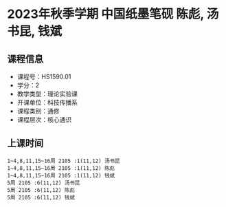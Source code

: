 # 2023年秋季学期 中国纸墨笔砚 陈彪, 汤书昆, 钱斌






## 课程信息

- 课程号：HS1590.01
- 学分：2
- 教学类型：理论实验课
- 开课单位：科技传播系
- 课程类别：通修
- 课程层次：核心通识

## 上课时间

```
1~4,8,11,15~16周 2105 :1(11,12) 汤书昆
1~4,8,11,15~16周 2105 :1(11,12) 陈彪
1~4,8,11,15~16周 2105 :1(11,12) 钱斌
5周 2105 :6(11,12) 汤书昆
5周 2105 :6(11,12) 陈彪
5周 2105 :6(11,12) 钱斌
```

